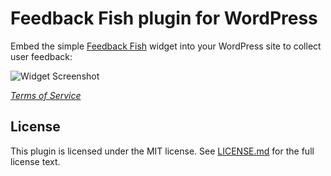 # Feedback Fish plugin for WordPress

Embed the simple [Feedback Fish](https://feedback.fish) widget into your WordPress site to collect user feedback:

![Widget Screenshot](https://feedback.fish/social-media.png)

*[Terms of Service](https://feedback.fish/tos)*

## License

This plugin is licensed under the MIT license. See [LICENSE.md](./LICENSE.md) for the full license text.